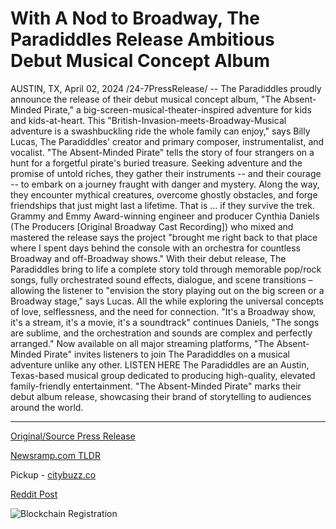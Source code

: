 # With A Nod to Broadway, The Paradiddles Release Ambitious Debut Musical Concept Album

AUSTIN, TX, April 02, 2024 /24-7PressRelease/ -- The Paradiddles proudly announce the release of their debut musical concept album, "The Absent-Minded Pirate," a big-screen-musical-theater-inspired adventure for kids and kids-at-heart.  This "British-Invasion-meets-Broadway-Musical adventure is a swashbuckling ride the whole family can enjoy," says Billy Lucas, The Paradiddles' creator and primary composer, instrumentalist, and vocalist.   "The Absent-Minded Pirate" tells the story of four strangers on a hunt for a forgetful pirate's buried treasure. Seeking adventure and the promise of untold riches, they gather their instruments -- and their courage -- to embark on a journey fraught with danger and mystery. Along the way, they encounter mythical creatures, overcome ghostly obstacles, and forge friendships that just might last a lifetime. That is … if they survive the trek.  Grammy and Emmy Award-winning engineer and producer Cynthia Daniels (The Producers [Original Broadway Cast Recording]) who mixed and mastered the release says the project "brought me right back to that place where I spent days behind the console with an orchestra for countless Broadway and off-Broadway shows."   With their debut release, The Paradiddles bring to life a complete story told through memorable pop/rock songs, fully orchestrated sound effects, dialogue, and scene transitions – allowing the listener to "envision the story playing out on the big screen or a Broadway stage," says Lucas. All the while exploring the universal concepts of love, selflessness, and the need for connection.  "It's a Broadway show, it's a stream, it's a movie, it's a soundtrack" continues Daniels, "The songs are sublime, and the orchestration and sounds are complex and perfectly arranged."  Now available on all major streaming platforms, "The Absent-Minded Pirate" invites listeners to join The Paradiddles on a musical adventure unlike any other.  LISTEN HERE  The Paradiddles are an Austin, Texas-based musical group dedicated to producing high-quality, elevated family-friendly entertainment. "The Absent-Minded Pirate" marks their debut album release, showcasing their brand of storytelling to audiences around the world. 

---

[Original/Source Press Release](https://www.24-7pressrelease.com/press-release/509730/with-a-nod-to-broadway-the-paradiddles-release-ambitious-debut-musical-concept-album)
                    

[Newsramp.com TLDR](https://newsramp.com/curated-news/the-paradiddles-debut-musical-album-the-absent-minded-pirate/5ae4c080c5500e66c6aa6dd0e530f554) 


Pickup - [citybuzz.co](https://citybuzz.co/2024/04/02/the-paradiddles-debut-musical-concept-album-brings-broadway-adventure)
 



[Reddit Post](https://www.reddit.com/r/Lifestyle_Culture/comments/1btsfkk/the_paradiddles_debut_musical_album_the/) 



![Blockchain Registration](https://cdn.newsramp.app/24-7PressRelease/qrcode/244/2/keepbYhA.webp)
